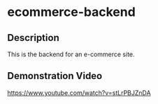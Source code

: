 # ecommerce-backend

## Description
This is the backend for an e-commerce site.

## Demonstration Video
https://www.youtube.com/watch?v=stLrPBJZnDA
